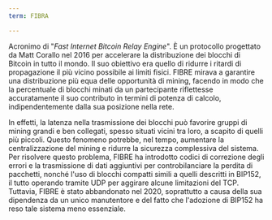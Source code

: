 ```yaml
---
term: FIBRA

---
```

Acronimo di "*Fast Internet Bitcoin Relay Engine*". È un protocollo progettato da Matt Corallo nel 2016 per accelerare la distribuzione dei blocchi di Bitcoin in tutto il mondo. Il suo obiettivo era quello di ridurre i ritardi di propagazione il più vicino possibile ai limiti fisici. FIBRE mirava a garantire una distribuzione più equa delle opportunità di mining, facendo in modo che la percentuale di blocchi minati da un partecipante riflettesse accuratamente il suo contributo in termini di potenza di calcolo, indipendentemente dalla sua posizione nella rete.

In effetti, la latenza nella trasmissione dei blocchi può favorire gruppi di mining grandi e ben collegati, spesso situati vicini tra loro, a scapito di quelli più piccoli. Questo fenomeno potrebbe, nel tempo, aumentare la centralizzazione del mining e ridurre la sicurezza complessiva del sistema. Per risolvere questo problema, FIBRE ha introdotto codici di correzione degli errori e la trasmissione di dati aggiuntivi per controbilanciare la perdita di pacchetti, nonché l'uso di blocchi compatti simili a quelli descritti in BIP152, il tutto operando tramite UDP per aggirare alcune limitazioni del TCP. Tuttavia, FIBRE è stato abbandonato nel 2020, soprattutto a causa della sua dipendenza da un unico manutentore e del fatto che l'adozione di BIP152 ha reso tale sistema meno essenziale.